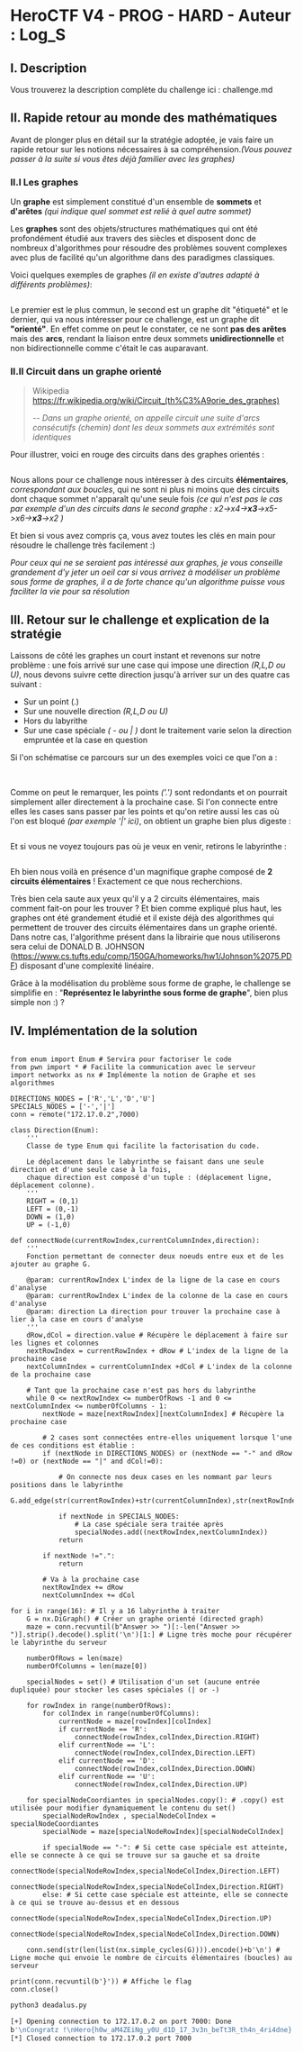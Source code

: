 # HeroCTF V4 - PROG - HARD - Auteur : Log_S


## I. Description 

Vous trouverez la description complète du challenge ici : challenge.md

## II. Rapide retour au monde des mathématiques 
Avant de plonger plus en détail sur la stratégie adoptée, je vais faire un rapide retour sur les notions nécessaires à sa compréhension.*(Vous pouvez passer à la suite si vous êtes déjà familier avec les graphes)*

### II.I Les graphes

Un **graphe** est simplement constitué d'un ensemble de **sommets** et **d'arêtes** *(qui indique quel sommet est relié à quel autre sommet)*

Les **graphes** sont des objets/structures mathématiques qui ont été profondément étudié aux travers des siècles et disposent donc de nombreux d'algorithmes pour résoudre des problèmes souvent complexes avec plus de facilité qu'un algorithme dans des paradigmes classiques.

Voici quelques exemples de graphes *(il en existe d'autres adapté à différents problèmes)*:

![]()

Le premier est le plus commun, le second est un graphe dit "étiqueté" et le dernier, qui va nous intéresser pour ce challenge, est un graphe dit **"orienté"**. En effet comme on peut le constater, ce ne sont **pas des arêtes** mais des **arcs**, rendant la liaison entre deux sommets **unidirectionnelle** et non bidirectionnelle comme c'était le cas auparavant.

### II.II Circuit dans un graphe orienté
> Wikipedia https://fr.wikipedia.org/wiki/Circuit_(th%C3%A9orie_des_graphes) 
>
> -- <cite>Dans un graphe orienté, on appelle circuit une suite d'arcs consécutifs (chemin) dont les deux sommets aux extrémités sont identiques</cite>

Pour illustrer, voici en rouge des circuits dans des graphes orientés :

![]()

Nous allons pour ce challenge nous intéresser à des circuits **élémentaires**, *correspondant aux boucles*, qui ne sont ni plus ni moins que des circuits dont chaque sommet n'apparaît qu'une seule fois *(ce qui n'est pas le cas par exemple d'un des circuits dans le second graphe : x2->x4->**x3**->x5->x6->**x3**->x2 )*

Et bien si vous avez compris ça, vous avez toutes les clés en main pour résoudre le challenge très facilement :)

*Pour ceux qui ne se seraient pas intéressé aux graphes, je vous conseille grandement d'y jeter un oeil car si vous arrivez à modéliser un problème sous forme de graphes, il a de forte chance qu'un algorithme puisse vous faciliter la vie pour sa résolution*

## III. Retour sur le challenge et explication de la stratégie
Laissons de côté les graphes un court instant et revenons sur notre problème : une fois arrivé sur une case qui impose une direction *(R,L,D ou U)*, nous devons suivre cette direction jusqu'à arriver sur un des quatre cas suivant : 

- Sur un point (.)
- Sur une nouvelle direction *(R,L,D ou U)*
- Hors du labyrithe
- Sur une case spéciale *( - ou | )* dont le traitement varie selon la direction empruntée et la case en question

Si l'on schématise ce parcours sur un des exemples voici ce que l'on a : 

![]()
![]()

Comme on peut le remarquer, les points *('.')* sont redondants et on pourrait simplement aller directement à la prochaine case. Si l'on connecte entre elles les cases sans passer par les points et qu'on retire aussi les cas où l'on est bloqué *(par exemple '|' ici)*, on obtient un graphe bien plus digeste : 

![]()

Et si vous ne voyez toujours pas où je veux en venir, retirons le labyrinthe : 

![]()

Eh bien nous voilà en présence d'un magnifique graphe composé de **2 circuits élémentaires** ! Exactement ce que nous recherchions.

Très bien cela saute aux yeux qu'il y a 2 circuits élémentaires, mais comment fait-on pour les trouver ? Et bien comme expliqué plus haut, les graphes ont été grandement étudié et il existe déjà des algorithmes qui permettent de trouver des circuits élémentaires dans un graphe orienté. Dans notre cas, l'algorithme présent dans la librairie que nous utiliserons sera celui de DONALD B. JOHNSON (https://www.cs.tufts.edu/comp/150GA/homeworks/hw1/Johnson%2075.PDF) disposant d'une complexité linéaire.

Grâce à la modélisation du problème sous forme de graphe, le challenge se simplifie en  : "**Représentez le labyrinthe sous forme de graphe**", bien plus simple non :) ?

## IV. Implémentation de la solution


```python3

from enum import Enum # Servira pour factoriser le code
from pwn import * # Facilite la communication avec le serveur
import networkx as nx # Implémente la notion de Graphe et ses algorithmes

DIRECTIONS_NODES = ['R','L','D','U']
SPECIALS_NODES = ['-','|']
conn = remote("172.17.0.2",7000)

class Direction(Enum):
    '''
    Classe de type Enum qui facilite la factorisation du code.

    Le déplacement dans le labyrinthe se faisant dans une seule direction et d'une seule case à la fois,
    chaque direction est composé d'un tuple : (déplacement ligne, déplacement colonne).
    '''
    RIGHT = (0,1)
    LEFT = (0,-1)
    DOWN = (1,0)
    UP = (-1,0)

def connectNode(currentRowIndex,currentColumnIndex,direction):
    '''
    Fonction permettant de connecter deux noeuds entre eux et de les ajouter au graphe G.

    @param: currentRowIndex L'index de la ligne de la case en cours d'analyse
    @param: currentRowIndex L'index de la colonne de la case en cours d'analyse
    @param: direction La direction pour trouver la prochaine case à lier à la case en cours d'analyse
    '''
    dRow,dCol = direction.value # Récupère le déplacement à faire sur les lignes et colonnes
    nextRowIndex = currentRowIndex + dRow # L'index de la ligne de la prochaine case 
    nextColumnIndex = currentColumnIndex +dCol # L'index de la colonne de la prochaine case 

    # Tant que la prochaine case n'est pas hors du labyrinthe
    while 0 <= nextRowIndex <= numberOfRows -1 and 0 <= nextColumnIndex <= numberOfColumns - 1:
        nextNode = maze[nextRowIndex][nextColumnIndex] # Récupère la prochaine case

        # 2 cases sont connectées entre-elles uniquement lorsque l'une de ces conditions est établie :
        if (nextNode in DIRECTIONS_NODES) or (nextNode == "-" and dRow !=0) or (nextNode == "|" and dCol!=0):

            # On connecte nos deux cases en les nommant par leurs positions dans le labyrinthe
            G.add_edge(str(currentRowIndex)+str(currentColumnIndex),str(nextRowIndex)+str(nextColumnIndex))
            
            if nextNode in SPECIALS_NODES:
                # La case spéciale sera traitée après
                specialNodes.add((nextRowIndex,nextColumnIndex))
            return
        
        if nextNode !=".":
            return

        # Va à la prochaine case 
        nextRowIndex += dRow
        nextColumnIndex += dCol

for i in range(16): # Il y a 16 labyrinthe à traiter
    G = nx.DiGraph() # Créer un graphe orienté (directed graph)
    maze = conn.recvuntil(b"Answer >> ")[:-len("Answer >> ")].strip().decode().split('\n')[1:] # Ligne très moche pour récupérer le labyrinthe du serveur
    
    numberOfRows = len(maze)
    numberOfColumns = len(maze[0])
    
    specialNodes = set() # Utilisation d'un set (aucune entrée dupliquée) pour stocker les cases spéciales (| or -)

    for rowIndex in range(numberOfRows):
        for colIndex in range(numberOfColumns):
            currentNode = maze[rowIndex][colIndex]
            if currentNode == 'R':
                connectNode(rowIndex,colIndex,Direction.RIGHT)
            elif currentNode == 'L':
                connectNode(rowIndex,colIndex,Direction.LEFT)
            elif currentNode == 'D':
                connectNode(rowIndex,colIndex,Direction.DOWN)
            elif currentNode == 'U':
                connectNode(rowIndex,colIndex,Direction.UP)

    for specialNodeCoordiantes in specialNodes.copy(): # .copy() est utilisée pour modifier dynamiquement le contenu du set()
        specialNodeRowIndex , specialNodeColIndex = specialNodeCoordiantes
        specialNode = maze[specialNodeRowIndex][specialNodeColIndex]
        
        if specialNode == "-": # Si cette case spéciale est atteinte, elle se connecte à ce qui se trouve sur sa gauche et sa droite
            connectNode(specialNodeRowIndex,specialNodeColIndex,Direction.LEFT)
            connectNode(specialNodeRowIndex,specialNodeColIndex,Direction.RIGHT)
        else: # Si cette case spéciale est atteinte, elle se connecte à ce qui se trouve au-dessus et en dessous
            connectNode(specialNodeRowIndex,specialNodeColIndex,Direction.UP)
            connectNode(specialNodeRowIndex,specialNodeColIndex,Direction.DOWN)

    conn.send(str(len(list(nx.simple_cycles(G)))).encode()+b'\n') # Ligne moche qui envoie le nombre de circuits élémentaires (boucles) au serveur

print(conn.recvuntil(b'}')) # Affiche le flag
conn.close()

```

```bash
python3 deadalus.py

[+] Opening connection to 172.17.0.2 on port 7000: Done
b'\nCongratz !\nHero{h0w_aM4ZEiNg_y0U_d1D_17_3v3n_beTt3R_th4n_4ri4dne}'
[*] Closed connection to 172.17.0.2 port 7000
```

